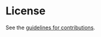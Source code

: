 # License

See the
[guidelines for contributions](https://github.com/italobusi/actn-poi/blob//CONTRIBUTING.md).
